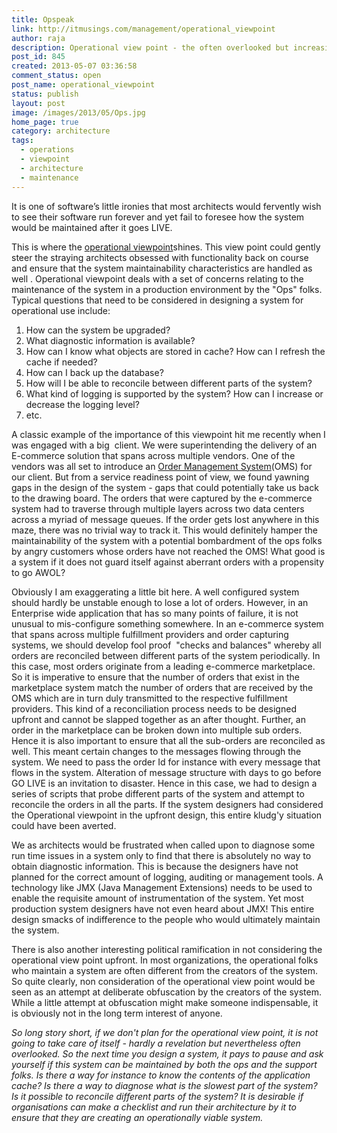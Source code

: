 ```yaml
---
title: Opspeak
link: http://itmusings.com/management/operational_viewpoint
author: raja
description: Operational view point - the often overlooked but increasingly important view point
post_id: 845
created: 2013-05-07 03:36:58
comment_status: open
post_name: operational_viewpoint
status: publish
layout: post
image: /images/2013/05/Ops.jpg
home_page: true
category: architecture
tags:
  - operations
  - viewpoint
  - architecture
  - maintenance
---
```


It is one of software’s little ironies that most architects would fervently wish to see their software run forever and yet fail to foresee how the system would be maintained after it goes LIVE.

This is where the [operational viewpoint](http://www.viewpoints-and-perspectives.info/home/viewpoints/operational/)shines. This view point could gently steer the straying architects obsessed with functionality back on course and ensure that the system maintainability characteristics are handled as well . Operational viewpoint deals with a set of concerns relating to the maintenance of the system in a production environment by the "Ops" folks. Typical questions that need to be considered in designing a system for operational use include:

  1. How can the system be upgraded?
  2. What diagnostic information is available?
  3. How can I know what objects are stored in cache? How can I refresh the cache if needed?
  4. How can I back up the database?
  5. How will I be able to reconcile between different parts of the system?
  6. What kind of logging is supported by the system? How can I increase or decrease the logging level?
  7. etc. 

A classic example of the importance of this viewpoint hit me recently when I was engaged with a big  client. We were superintending the delivery of an E-commerce solution that spans across multiple vendors. One of the vendors was all set to introduce an [Order Management System](http://en.wikipedia.org/wiki/Order_management_system)(OMS) for our client. But from a service readiness point of view, we found yawning gaps in the design of the system - gaps that could potentially take us back to the drawing board. The orders that were captured by the e-commerce system had to traverse through multiple layers across two data centers across a myriad of message queues. If the order gets lost anywhere in this maze, there was no trivial way to track it. This would definitely hamper the maintainability of the system with a potential bombardment of the ops folks by angry customers whose orders have not reached the OMS! What good is a system if it does not guard itself against aberrant orders with a propensity to go AWOL?

Obviously I am exaggerating a little bit here. A well configured system should hardly be unstable enough to lose a lot of orders. However, in an Enterprise wide application that has so many points of failure, it is not unusual to mis-configure something somewhere. In an e-commerce system that spans across multiple fulfillment providers and order capturing systems, we should develop fool proof  "checks and balances" whereby all orders are reconciled between different parts of the system periodically. In this case, most orders originate from a leading e-commerce marketplace. So it is imperative to ensure that the number of orders that exist in the marketplace system match the number of orders that are received by the OMS which are in turn duly transmitted to the respective fulfillment providers. This kind of a reconciliation process needs to be designed upfront and cannot be slapped together as an after thought. Further, an order in the marketplace can be broken down into multiple sub orders. Hence it is also important to ensure that all the sub-orders are reconciled as well. This meant certain changes to the messages flowing through the system. We need to pass the order Id for instance with every message that flows in the system. Alteration of message structure with days to go before GO LIVE is an invitation to disaster. Hence in this case, we had to design a series of scripts that probe different parts of the system and attempt to reconcile the orders in all the parts. If the system designers had considered the Operational viewpoint in the upfront design, this entire kludg'y situation could have been averted.

We as architects would be frustrated when called upon to diagnose some run time issues in a system only to find that there is absolutely no way to obtain diagnostic information. This is because the designers have not planned for the correct amount of logging, auditing or management tools. A technology like JMX (Java Management Extensions) needs to be used to enable the requisite amount of instrumentation of the system. Yet most production system designers have not even heard about JMX! This entire design smacks of indifference to the people who would ultimately maintain the system.

There is also another interesting political ramification in not considering the operational view point upfront. In most organizations, the operational folks who maintain a system are often different from the creators of the system. So quite clearly, non consideration of the operational view point would be seen as an attempt at deliberate obfuscation by the creators of the system. While a little attempt at obfuscation might make someone indispensable, it is obviously not in the long term interest of anyone. 

_So long story short, if we don't plan for the operational view point, it is not going to take care of itself - hardly a revelation but nevertheless often overlooked. So the next time you design a system, it pays to pause and ask yourself if this system can be maintained by both the ops and the support folks. Is there a way for instance to know the contents of the application cache? Is there a way to diagnose what is the slowest part of the system? Is it possible to reconcile different parts of the system? It is desirable if organisations can make a checklist and run their architecture by it to ensure that they are creating an operationally viable system._
